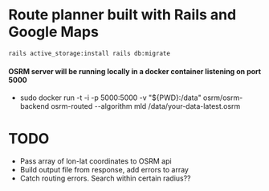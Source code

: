 # Route planner built with Rails and Google Maps

`rails active_storage:install rails db:migrate`

#### OSRM server will be running locally in a docker container listening on port 5000

- sudo docker run -t -i -p 5000:5000 -v "${PWD}:/data" osrm/osrm-backend osrm-routed --algorithm mld /data/your-data-latest.osrm

# TODO

- Pass array of lon-lat coordinates to OSRM api
- Build output file from response, add errors to array
- Catch routing errors. Search within certain radius??
